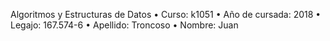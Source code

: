Algoritmos y Estructuras de Datos
• Curso: k1051
• Año de cursada: 2018
• Legajo: 167.574-6
• Apellido: Troncoso
• Nombre: Juan
